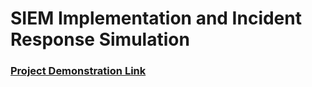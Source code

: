 <h1>SIEM Implementation and Incident Response Simulation</h1>

 ### [Project Demonstration Link](https://jeremiaheze.github.io/ELK.github.io/)

